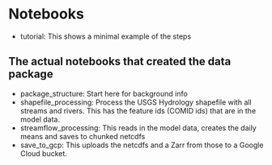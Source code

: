 # Notebooks

* tutorial: This shows a minimal example of the steps

## The actual notebooks that created the data package

* package_structure: Start here for background info
* shapefile_processing: Process the USGS Hydrology shapefile with all streams and rivers. This has the feature ids (COMID ids) that are in the model data.
* streamflow_processing: This reads in the model data, creates the daily means and saves to chunked netcdfs
* save_to_gcp: This uploads the netcdfs and a Zarr from those to a Google Cloud bucket.